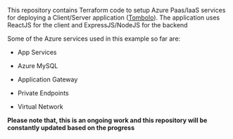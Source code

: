 This repository contains Terraform code to setup Azure Paas/IaaS services for deploying a Client/Server application ([Tombolo](https://github.com/hpcc-systems/Tombolo)). The application uses ReactJS for the client and ExpressJS/NodeJS for the backend

Some of the Azure services used in this example so far are:

* App Services

* Azure MySQL

* Application Gateway

* Private Endpoints

* Virtual Network

**Please note that, this is an ongoing work and this repository will be constantly updated based on the progress**
